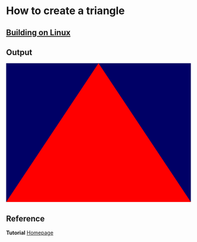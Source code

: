 # How to create a triangle

## [Building on Linux](https://github.com/HugoNip/OpenGLLearning#building-on-linux)

## Output
![red_triangle.png](https://github.com/HugoNip/OpenGLLearning/blob/master/figures/red_triangle.png)

## Reference
**Tutorial** [Homepage](http://www.opengl-tutorial.org/beginners-tutorials/tutorial-2-the-first-triangle/)    
